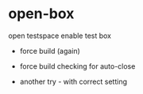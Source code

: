 # open-box
open testspace enable test box

* force build (again)

* force build checking for auto-close

* another try - with correct setting
